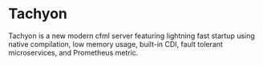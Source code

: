 
# Tachyon
Tachyon is a new modern cfml server featuring lightning fast startup using native compilation, low memory usage, 
built-in CDI, fault tolerant microservices, and Prometheus metric.

